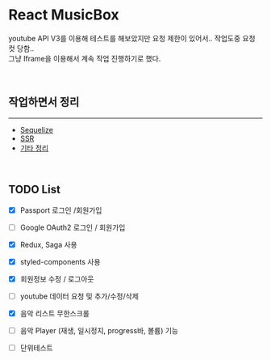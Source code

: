 # React MusicBox

youtube API V3를 이용해 테스트를 해보았지만 요청 제한이 있어서.. 작업도중 요청 컷 당함..
<br> 그냥 Iframe을 이용해서 계속 작업 진행하기로 했다.

<br>

## 작업하면서 정리
------------

- [Sequelize](./Sequelize.md)
- [SSR](./SSR.md)
- [기타 정리](./Study.md)

<br>

## TODO List

- [x] Passport 로그인 /회원가입 <br>
- [ ] Google OAuth2 로그인 / 회원가입 <br>
- [x] Redux, Saga 사용
- [x] styled-components 사용
- [x] 회원정보 수정 / 로그아웃 <br>
- [ ] youtube 데이터 요청 및 추가/수정/삭제 <br>
- [x] 음악 리스트 무한스크롤 <br>
- [ ] 음악 Player (재생, 일시정지, progress바, 볼륨) 기능<br>
- [ ] 단위테스트 <br>






